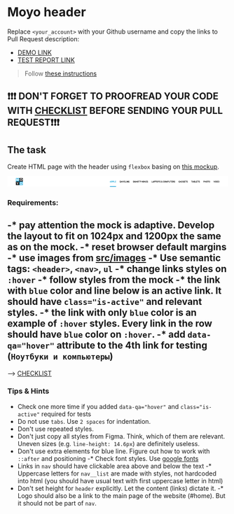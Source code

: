 # Moyo header
Replace `<your_account>` with your Github username and copy the links to Pull Request description:
- [DEMO LINK](https://igoree88.github.io/layout_moyo-header/)
- [TEST REPORT LINK](https://igoree88.github.io/layout_moyo-header/report/html_report/)

> Follow [these instructions](https://mate-academy.github.io/layout_task-guideline/#how-to-solve-the-layout-tasks-on-github)

## ❗️❗️❗️ DON'T FORGET TO PROOFREAD YOUR CODE WITH [CHECKLIST](https://github.com/mate-academy/layout_moyo-header/blob/master/checklist.md) BEFORE SENDING YOUR PULL REQUEST❗️❗️❗️

## The task
Create HTML page with the header using `flexbox` basing on [this mockup](https://www.figma.com/file/KAV1NnDp7hgQtPnaD6XdOcnG/Moyo-%2F-Header).

![screenshot](./references/header-example.png)

### Requirements:
-* pay attention the mock is adaptive. Develop the layout to fit on 1024px and 1200px the same as on the mock.
-* reset browser default margins
-* use images from [src/images](src/images)
-* Use semantic tags: `<header>`, `<nav>`, `ul`
-* change links styles on `:hover`
-* follow styles from the mock
-* the link with `blue` color and line below is an active link. It should have `class="is-active"` and relevant styles.
-* the link with only `blue` color is an example of `:hover` styles. Every link in the row should have `blue` color on `:hover`.
-* add `data-qa="hover"` attribute to the 4th link for testing (`Ноутбуки и компьютеры`)
---
--> [CHECKLIST](https://github.com/mate-academy/layout_moyo-header/blob/master/checklist.md)

### Tips & Hints
- Check one more time if you added `data-qa="hover"` and `class="is-active"`
required for tests
- Do not use `tabs`. Use `2 spaces` for indentation.
- Don't use repeated styles.
- Don't just copy all styles from Figma. Think, which of them are relevant.
Uneven sizes (e.g. `line-height: 14.6px`) are definitely useless.
- Don't use extra elements for blue line. Figure out how to work with `::after`
and positioning
-* Check font styles. Use [google fonts](https://fonts.google.com/)
- Links in `nav` should have clickable area above and below the text
-* Uppercase letters for `nav__list` are made with styles, not hardcoded into
html (you should have usual text with first uppercase letter in html)
- Don't set height for `header` explicitly. Let the content (links) dictate it.
-* Logo should also be a link to the main page of the website (#home). But it
should not be part of `nav`.

